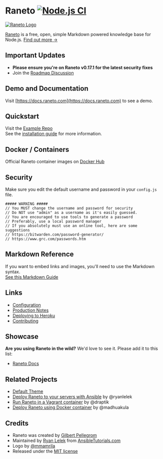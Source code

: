 Raneto [![Node.js CI](https://github.com/ryanlelek/Raneto/actions/workflows/node.js.yml/badge.svg)](https://github.com/ryanlelek/Raneto/actions/workflows/node.js.yml)
======

[![Raneto Logo](https://raw.githubusercontent.com/ryanlelek/Raneto/master/logo/logo_readme.png)](https://raneto.com/)

[Raneto](https://raneto.com) is a free, open, simple Markdown powered knowledge base for Node.js.
[Find out more &rarr;](https://docs.raneto.com/what-is-raneto)

Important Updates
-----------------

- **Please ensure you're on Raneto v0.17.1 for the latest security fixes**
- Join the [Roadmap Discussion](https://github.com/ryanlelek/Raneto/issues/374)

Demo and Documentation
----------------------

Visit [https://docs.raneto.com](https://docs.raneto.com) to see a demo.  

Quickstart
----------

Visit the [Example Repo](https://github.com/raneto/example)  
See the [installation guide](https://docs.raneto.com/install/installing-raneto) for more information.  

Docker / Containers
-------------------
Official Raneto container images on [Docker Hub](https://hub.docker.com/r/raneto/raneto/tags)

Security
--------
Make sure you edit the default username and password in your `config.js` file.  
```
##### WARNING #####
// You MUST change the username and password for security
// Do NOT use "admin" as a username as it's easily guessed.
// You are encouraged to use tools to generate a password
// Preferably, use a local password manager
// If you absolutely must use an online tool, here are some suggestions
// https://bitwarden.com/password-generator/
// https://www.grc.com/passwords.htm
```

Markdown Reference
------------------
If you want to embed links and images, you'll need to use the Markdown syntax.  
[See this Markdown Guide](https://www.markdownguide.org/cheat-sheet)

Links
-----

- [Configuration](https://docs.raneto.com/usage/configuration)
- [Production Notes](https://docs.raneto.com/install/production-notes)
- [Deploying to Heroku](https://docs.raneto.com/tutorials/deploying-raneto-to-heroku)
- [Contributing](https://github.com/ryanlelek/Raneto/blob/master/CONTRIBUTE.md)

Showcase
--------

**Are you using Raneto in the wild?**
We'd love to see it. Please add it to this list:
* [Raneto Docs](https://docs.raneto.com)


Related Projects
----------------

- [Default Theme](https://github.com/raneto/theme-default)
- [Deploy Raneto to your servers with Ansible](https://github.com/ryanlelek/raneto-devops) by @ryanlelek
- [Run Raneto in a Vagrant container](https://github.com/draptik/vagrant-raneto) by @draptik
- [Deploy Raneto using Docker container](https://github.com/appsecco/raneto-docker) by @madhuakula

Credits
-------

- Raneto was created by [Gilbert Pellegrom](https://gilbitron.me)
- Maintained by [Ryan Lelek](https://www.ryanlelek.com) from [AnsibleTutorials.com](https://www.ansibletutorials.com)
- Logo by [@mmamrila](https://github.com/mmamrila)
- Released under the [MIT license](https://github.com/ryanlelek/Raneto/blob/master/LICENSE)
